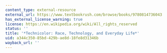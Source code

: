 ```yaml
---
content_type: external-resource
external_url: https://www.textbookrush.com/browse/books/9780814736043
has_external_license_warning: true
license: https://en.wikipedia.org/wiki/All_rights_reserved
status: ''
title: '*Technicolor: Race, Technology, and Everyday Life*'
uid: a344c350-85bd-429b-ae8d-18fe8d31346b
wayback_url: ''
---
```

